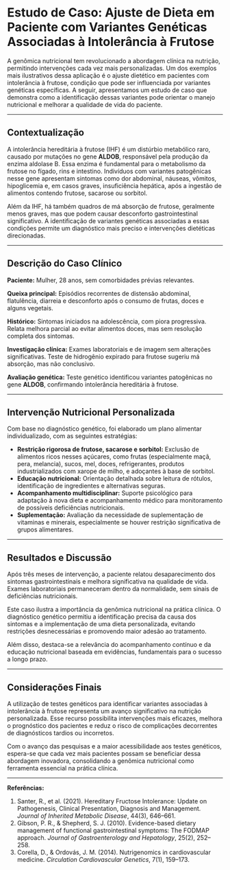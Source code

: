
# Estudo de Caso: Ajuste de Dieta em Paciente com Variantes Genéticas Associadas à Intolerância à Frutose

A genômica nutricional tem revolucionado a abordagem clínica na nutrição, permitindo intervenções cada vez mais personalizadas. Um dos exemplos mais ilustrativos dessa aplicação é o ajuste dietético em pacientes com intolerância à frutose, condição que pode ser influenciada por variantes genéticas específicas. A seguir, apresentamos um estudo de caso que demonstra como a identificação dessas variantes pode orientar o manejo nutricional e melhorar a qualidade de vida do paciente.

---

## Contextualização

A intolerância hereditária à frutose (IHF) é um distúrbio metabólico raro, causado por mutações no gene **ALDOB**, responsável pela produção da enzima aldolase B. Essa enzima é fundamental para o metabolismo da frutose no fígado, rins e intestino. Indivíduos com variantes patogênicas nesse gene apresentam sintomas como dor abdominal, náuseas, vômitos, hipoglicemia e, em casos graves, insuficiência hepática, após a ingestão de alimentos contendo frutose, sacarose ou sorbitol.

Além da IHF, há também quadros de má absorção de frutose, geralmente menos graves, mas que podem causar desconforto gastrointestinal significativo. A identificação de variantes genéticas associadas a essas condições permite um diagnóstico mais preciso e intervenções dietéticas direcionadas.

---

## Descrição do Caso Clínico

**Paciente:** Mulher, 28 anos, sem comorbidades prévias relevantes.

**Queixa principal:** Episódios recorrentes de distensão abdominal, flatulência, diarreia e desconforto após o consumo de frutas, doces e alguns vegetais.

**Histórico:** Sintomas iniciados na adolescência, com piora progressiva. Relata melhora parcial ao evitar alimentos doces, mas sem resolução completa dos sintomas.

**Investigação clínica:** Exames laboratoriais e de imagem sem alterações significativas. Teste de hidrogênio expirado para frutose sugeriu má absorção, mas não conclusivo.

**Avaliação genética:** Teste genético identificou variantes patogênicas no gene **ALDOB**, confirmando intolerância hereditária à frutose.

---

## Intervenção Nutricional Personalizada

Com base no diagnóstico genético, foi elaborado um plano alimentar individualizado, com as seguintes estratégias:

- **Restrição rigorosa de frutose, sacarose e sorbitol:** Exclusão de alimentos ricos nesses açúcares, como frutas (especialmente maçã, pera, melancia), sucos, mel, doces, refrigerantes, produtos industrializados com xarope de milho, e adoçantes à base de sorbitol.
- **Educação nutricional:** Orientação detalhada sobre leitura de rótulos, identificação de ingredientes e alternativas seguras.
- **Acompanhamento multidisciplinar:** Suporte psicológico para adaptação à nova dieta e acompanhamento médico para monitoramento de possíveis deficiências nutricionais.
- **Suplementação:** Avaliação da necessidade de suplementação de vitaminas e minerais, especialmente se houver restrição significativa de grupos alimentares.

---

## Resultados e Discussão

Após três meses de intervenção, a paciente relatou desaparecimento dos sintomas gastrointestinais e melhora significativa na qualidade de vida. Exames laboratoriais permaneceram dentro da normalidade, sem sinais de deficiências nutricionais.

Este caso ilustra a importância da genômica nutricional na prática clínica. O diagnóstico genético permitiu a identificação precisa da causa dos sintomas e a implementação de uma dieta personalizada, evitando restrições desnecessárias e promovendo maior adesão ao tratamento.

Além disso, destaca-se a relevância do acompanhamento contínuo e da educação nutricional baseada em evidências, fundamentais para o sucesso a longo prazo.

---

## Considerações Finais

A utilização de testes genéticos para identificar variantes associadas à intolerância à frutose representa um avanço significativo na nutrição personalizada. Esse recurso possibilita intervenções mais eficazes, melhora o prognóstico dos pacientes e reduz o risco de complicações decorrentes de diagnósticos tardios ou incorretos.

Com o avanço das pesquisas e a maior acessibilidade aos testes genéticos, espera-se que cada vez mais pacientes possam se beneficiar dessa abordagem inovadora, consolidando a genômica nutricional como ferramenta essencial na prática clínica.

---

**Referências:**

1. Santer, R., et al. (2021). Hereditary Fructose Intolerance: Update on Pathogenesis, Clinical Presentation, Diagnosis and Management. *Journal of Inherited Metabolic Disease*, 44(3), 646–661.
2. Gibson, P. R., & Shepherd, S. J. (2010). Evidence-based dietary management of functional gastrointestinal symptoms: The FODMAP approach. *Journal of Gastroenterology and Hepatology*, 25(2), 252–258.
3. Corella, D., & Ordovás, J. M. (2014). Nutrigenomics in cardiovascular medicine. *Circulation Cardiovascular Genetics*, 7(1), 159–173.
```
